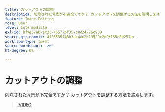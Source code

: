 ```yaml
---
title: カットアウトの調整
description: 削除された背景が不完全ですか？ カットアウトを調整する方法を説明します
feature: Image Editing
role: User
level: Intermediate
exl-id: bf9e57a6-ec23-4357-bf35-c8d24276c939
source-git-commit: 4f03535f48b3ae4dc2b19529c2d96135c5e257ec
workflow-type: tm+mt
source-wordcount: '26'
ht-degree: 0%

---
```


# カットアウトの調整

削除された背景が不完全ですか？ カットアウトを調整する方法を説明します。

>[!VIDEO](https://video.tv.adobe.com/v/3420221?quality=12&learn=on&hidetitle=true)
